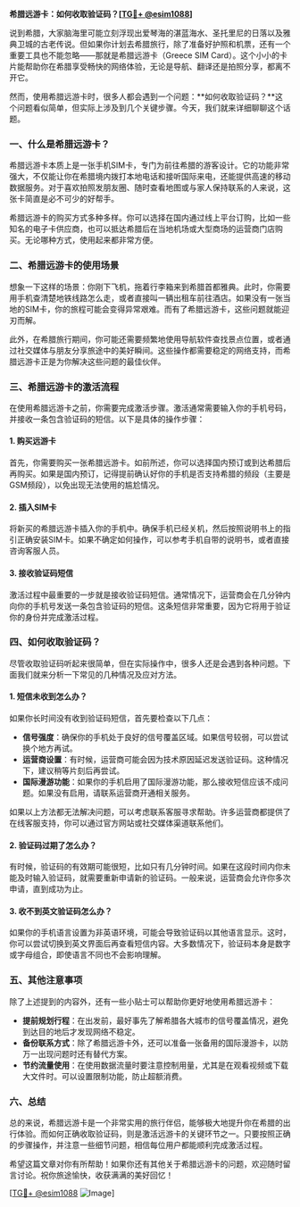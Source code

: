 **希腊远游卡：如何收取验证码？[[TG💪+ @esim1088](https://t.me/s/esim1088)]**

说到希腊，大家脑海里可能立刻浮现出爱琴海的湛蓝海水、圣托里尼的日落以及雅典卫城的古老传说。但如果你计划去希腊旅行，除了准备好护照和机票，还有一个重要工具也不能忽略——那就是希腊远游卡（Greece SIM Card）。这个小小的卡片能帮助你在希腊享受畅快的网络体验，无论是导航、翻译还是拍照分享，都离不开它。

然而，使用希腊远游卡时，很多人都会遇到一个问题：**如何收取验证码？**这个问题看似简单，但实际上涉及到几个关键步骤。今天，我们就来详细聊聊这个话题。

### 一、什么是希腊远游卡？

希腊远游卡本质上是一张手机SIM卡，专门为前往希腊的游客设计。它的功能非常强大，不仅能让你在希腊境内拨打本地电话和接听国际来电，还能提供高速的移动数据服务。对于喜欢拍照发朋友圈、随时查看地图或与家人保持联系的人来说，这张卡简直是必不可少的好帮手。

希腊远游卡的购买方式多种多样。你可以选择在国内通过线上平台订购，比如一些知名的电子卡供应商，也可以抵达希腊后在当地机场或大型商场的运营商门店购买。无论哪种方式，使用起来都非常方便。

### 二、希腊远游卡的使用场景

想象一下这样的场景：你刚下飞机，拖着行李箱来到希腊首都雅典。此时，你需要用手机查清楚地铁线路怎么走，或者直接叫一辆出租车前往酒店。如果没有一张当地的SIM卡，你的旅程可能会变得异常艰难。而有了希腊远游卡，这些问题就能迎刃而解。

此外，在希腊旅行期间，你可能还需要频繁地使用导航软件查找景点位置，或者通过社交媒体与朋友分享旅途中的美好瞬间。这些操作都需要稳定的网络支持，而希腊远游卡正是为你解决这些问题的最佳伙伴。

### 三、希腊远游卡的激活流程

在使用希腊远游卡之前，你需要完成激活步骤。激活通常需要输入你的手机号码，并接收一条包含验证码的短信。以下是具体的操作步骤：

#### 1. 购买远游卡
首先，你需要购买一张希腊远游卡。如前所述，你可以选择国内预订或到达希腊后再购买。如果是国内预订，记得提前确认好你的手机是否支持希腊的频段（主要是GSM频段），以免出现无法使用的尴尬情况。

#### 2. 插入SIM卡
将新买的希腊远游卡插入你的手机中。确保手机已经关机，然后按照说明书上的指引正确安装SIM卡。如果不确定如何操作，可以参考手机自带的说明书，或者直接咨询客服人员。

#### 3. 接收验证码短信
激活过程中最重要的一步就是接收验证码短信。通常情况下，运营商会在几分钟内向你的手机号发送一条包含验证码的短信。这条短信非常重要，因为它将用于验证你的身份并完成激活过程。

### 四、如何收取验证码？

尽管收取验证码听起来很简单，但在实际操作中，很多人还是会遇到各种问题。下面我们就来分析一下常见的几种情况及应对方法。

#### 1. 短信未收到怎么办？
如果你长时间没有收到验证码短信，首先要检查以下几点：
- **信号强度**：确保你的手机处于良好的信号覆盖区域。如果信号较弱，可以尝试换个地方再试。
- **运营商设置**：有时候，运营商可能会因为技术原因延迟发送验证码。这种情况下，建议稍等片刻后再尝试。
- **国际漫游功能**：如果你的手机启用了国际漫游功能，那么接收短信应该不成问题。如果没有启用，请联系运营商开通相关服务。

如果以上方法都无法解决问题，可以考虑联系客服寻求帮助。许多运营商都提供了在线客服支持，你可以通过官方网站或社交媒体渠道联系他们。

#### 2. 验证码过期了怎么办？
有时候，验证码的有效期可能很短，比如只有几分钟时间。如果在这段时间内你未能及时输入验证码，就需要重新申请新的验证码。一般来说，运营商会允许你多次申请，直到成功为止。

#### 3. 收不到英文验证码怎么办？
如果你的手机语言设置为非英语环境，可能会导致验证码以其他语言显示。这时，你可以尝试切换到英文界面后再查看短信内容。大多数情况下，验证码本身是数字或字母组合，即使语言不同也不会影响理解。

### 五、其他注意事项

除了上述提到的内容外，还有一些小贴士可以帮助你更好地使用希腊远游卡：

- **提前规划行程**：在出发前，最好事先了解希腊各大城市的信号覆盖情况，避免到达目的地后才发现网络不稳定。
- **备份联系方式**：除了希腊远游卡外，还可以准备一张备用的国际漫游卡，以防万一出现问题时还有替代方案。
- **节约流量使用**：在使用数据流量时要注意控制用量，尤其是在观看视频或下载大文件时。可以设置限制功能，防止超额消费。

### 六、总结

总的来说，希腊远游卡是一个非常实用的旅行伴侣，能够极大地提升你在希腊的出行体验。而如何正确收取验证码，则是激活远游卡的关键环节之一。只要按照正确的步骤操作，并注意一些细节问题，相信每位用户都能顺利完成激活过程。

希望这篇文章对你有所帮助！如果你还有其他关于希腊远游卡的问题，欢迎随时留言讨论。祝你旅途愉快，收获满满的美好回忆！

[[TG💪+ @esim1088](https://t.me/s/esim1088) ![Image](https://i.postimg.cc/4NQfJmqS/Snipaste-2025-05-13-00-14-12.png)]